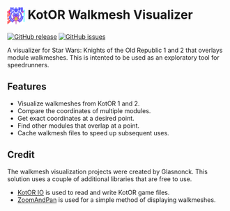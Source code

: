 <h1> <img src="WalkmeshVisualizerWpf/Resources/Icon.png" height="40" width="40" align="top" /> KotOR Walkmesh Visualizer</h1>

[![GitHub release](https://img.shields.io/github/v/release/Glasnonck/KotOR-Visualizer.svg)](https://github.com/Glasnonck/KotOR-Visualizer/releases/latest)
[![GitHub issues](https://img.shields.io/github/issues/Glasnonck/Kotor-Visualizer.svg)](https://github.com/Glasnonck/Kotor-Visualizer/issues)

A visualizer for Star Wars: Knights of the Old Republic 1 and 2 that overlays module walkmeshes. This is intented to be used as an exploratory tool for speedrunners.

## Features
* Visualize walkmeshes from KotOR 1 and 2.
* Compare the coordinates of multiple modules.
* Get exact coordinates at a desired point.
* Find other modules that overlap at a point.
* Cache walkmesh files to speed up subsequent uses.

## Credit
The walkmesh visualization projects were created by Glasnonck. This solution uses a couple of additional libraries that are free to use.
* [KotOR IO](https://github.com/LaneDibello/KotOR_IO) is used to read and write KotOR game files.
* [ZoomAndPan](https://www.codeproject.com/Articles/85603/A-WPF-custom-control-for-zooming-and-panning) is used for a simple method of displaying walkmeshes.